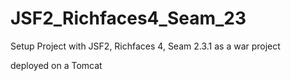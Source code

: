 # JSF2_Richfaces4_Seam_23
Setup Project with JSF2, Richfaces 4, Seam 2.3.1 as a war project

deployed on a Tomcat
